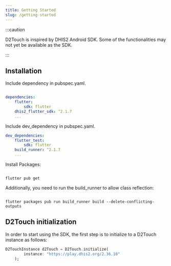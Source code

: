 ```yaml
---
title: Getting Started
slug: /getting-started
---
```


:::caution

D2Touch is inspired by DHIS2 Android SDK. Some of the functionalities may not yet be available as the SDK.

:::
## Installation

<!--DHIS2-SECTION-ID:installation-->

Include dependency in pubspec.yaml.

```yml

dependencies:
    flutter:
        sdk: flutter
    dhis2_flutter_sdk: ^2.1.7
    ...

```

Include dev_dependency in pubspec.yaml.

```yml
dev_dependencies:
    flutter_test:
        sdk: flutter
    build_runner: ^2.1.7
    ...

```

Install Packages:

```shell

flutter pub get

```

Additionally, you need to run the build_runner to allow class reflection:

```shell

flutter packages pub run build_runner build --delete-conflicting-outputs

```

## D2Touch initialization

<!--TODO-->

<!--DHIS2-SECTION-ID:initialization-->

In order to start using the SDK, the first step is to initialize to a D2Touch instance as follows:

```dart
D2TouchInstance d2Touch = D2Touch.initialize(
        instance: "https://play.dhis2.org/2.36.10"
    );
```